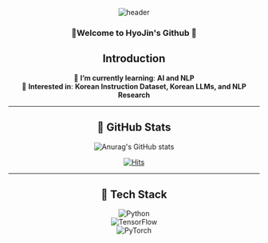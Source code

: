 <div align="center">
  
![header](https://capsule-render.vercel.app/api?type=Venom&color=auto&height=300&section=header&text=HyoJin's%20Github&fontSize=70)

### 🤗Welcome to HyoJin's Github 🤗
## Introduction
🔸 **I’m currently learning**: **AI and NLP**  
🔹 **Interested in**: **Korean Instruction Dataset, Korean LLMs, and NLP Research**

---

## 📆 GitHub Stats
![Anurag's GitHub stats](https://github-readme-stats.vercel.app/api?username=HyoJin&show_icons=true&theme=onedark)

[![Hits](https://hits.seeyoufarm.com/api/count/incr/badge.svg?url=https%3A%2F%2Fgithub.com%2FHyoJin112&count_bg=%230058E1&title_bg=%230055A2&icon=&icon_color=%23E7E7E7&title=hits&edge_flat=false)](https://hits.seeyoufarm.com)

---

## 🚀 Tech Stack
![Python](https://img.shields.io/badge/Python-3776AB?style=flat-square&logo=Python&logoColor=white)  
![TensorFlow](https://img.shields.io/badge/TensorFlow-FF6F00?style=flat-square&logo=TensorFlow&logoColor=white)  
![PyTorch](https://img.shields.io/badge/PyTorch-EE4C2C?style=flat-square&logo=PyTorch&logoColor=white)

</div>
